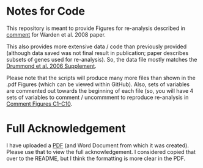 # Notes for Code

This repository is meant to provide Figures for re-analysis described in [comment](https://journals.plos.org/plosone/article/comments?id=10.1371/journal.pone.0001559) for Warden et al. 2008 paper.

This also provides more extensive data / code than previously provided (although data saved was not final result in publication; paper describes subsets of genes used for re-analysis).  So, the data file mostly matches the [Drummond et al. 2006 Supplement](https://academic.oup.com/mbe/article/23/2/327/1118974#supplementary-data).

Please note that the scripts will produce many more files than shown in the .pdf Figures (which can be viewed within GitHub).  Also, sets of variables are commented out towards the beginning of each file (so, you will have 4 sets of variables to comment / uncommment to reproduce re-analysis in [Comment Figures C1-C10](https://github.com/cwarden45/Coding-fRNA-Comment/blob/master/Figures.pdf).

# Full Acknowledgement

I have uploaded a [PDF](https://github.com/cwarden45/Coding-fRNA-Comment/blob/master/comment.pdf) (and Word Document from which it was created).  Please use that to view the full acknowledgement.  I considered copied that over to the README, but I think the formatting is more clear in the PDF.
